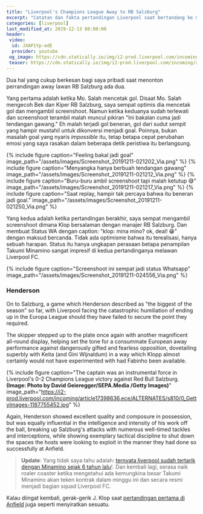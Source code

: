 ```yaml
---
title: "Liverpool's Champions League Away to RB Salzburg"
excerpt: "Catatan dan fakta pertandingan Liverpool saat bertandang ke markas RB Salzburg"
categories: [liverpool]
last_modified_at: 2019-12-13 08:00:00
header:
 video:
  id: JXAP1Yp-edE
  provider: youtube
 og_image: https://cdn.statically.io/img/i2-prod.liverpool.com/incoming/article17398630.ece/ALTERNATES/s810/0_GettyImages-1193159832.jpg"
 teaser: https://cdn.statically.io/img/i2-prod.liverpool.com/incoming/article17398630.ece/ALTERNATES/s270b/0_GettyImages-1193159832.jpg
---
```

Dua hal yang cukup berkesan bagi saya pribadi saat menonton perrandingan away lawan RB Salzburg ada dua.

Yang pertama adalah ketika Mo. Salah mencetak gol. Disaat Mo. Salah mengecoh Bek dan Kiper RB Salzburg, saya sempat optimis dia mencetak gol dan mengambil screenshoot. Namun ketika keduanya sudah terlewati dan screenshoot terambil malah muncul pikiran "Ini bakalan cuma jadi tendangan gawang." Eh malah terjadi gol beneran, gol dari sudut sempit yang hampir mustahil untuk dikonversi menjadi goal. Poinnya, bukan masalah goal yang nyaris _impossible_ itu, tetap betapa cepat perubahan emosi yang saya rasakan dalam beberapa detik peristiwa itu berlangsung.

{% include figure caption="Feeling bakal jadi goal" image_path="/assets/images/Screenshot_20191211-021202_Via.png" %}
{% include figure caption="Menyangka hanya berbuah tendangan gawang" image_path="/assets/images/Screenshot_20191211-021212_Via.png" %}
{% include figure caption="Buru-buru ambil screenshoot tapi malah ketutup 😅" image_path="/assets/images/Screenshot_20191211-021217_Via.png" %}
{% include figure caption="Saat replay, hampir tak percaya bahwa itu beneran jadi goal." image_path="/assets/images/Screenshot_20191211-021250_Via.png" %}

Yang kedua adalah ketika pertandingan berakhir, saya sempat mengambil screenshoot dimana Klop bersalaman dengan manajer RB Salzburg. Dan membuat Status WA dengan caption: "klop: mina mino? ok, deal! 😁" dengan maksud bercanda. Tidak ada optimisme bahwa itu terealisasi, hanya sebuah harapan. Status itu hanya ungkapan perasaan betapa penampilan Takumi Minamino sangat impresif di kedua pertandinganya melawan Liverpool FC.

{% include figure caption="Screenshoot ini sempat jadi status Whatsapp" image_path="/assets/images/Screenshot_20191211-024556_Via.png" %}

### Henderson

On to Salzburg, a game which Henderson described as "the biggest of the season" so far, with Liverpool facing the catastrophic humiliation of ending up in the Europa League should they have failed to secure the point they required.

The skipper stepped up to the plate once again with another magnificent all-round display, helping set the tone for a consummate European away performance against dangerously gifted and fearless opposition, dovetailing superbly with Keita (and Gini Wijnaldum) in a way which Klopp almost certainly would not have experimented with had Fabinho been available.

{% include figure caption="The captain was an instrumental force in Liverpool's 0-2 Champions League victory against Red Bull Salzburg. **(Image: Photo by David Geieregger/SEPA.Media /Getty Images)**" image_path="https://i2-prod.liverpool.com/incoming/article17398636.ece/ALTERNATES/s810/0_GettyImages-1187755452.jpg" %}

Again, Henderson showed excellent quality and composure in possession, but was equally influential in the intelligence and intensity of his work off the ball, breaking up Salzburg's attacks with numerous well-timed tackles and interceptions, while showing exemplary tactical discipline to shut down the spaces the hosts were looking to exploit in the manner they had done so successfully at Anfield.

> **Update**: Yang tidak saya tahu adalah: [ternyata liverpool sudah tertarik dengan Minamino sejak 6 tahun lalu](/liverpool/inside-story-behind-liverpools-six-year-transfer-pursuit-of-takumi-minamino/)!. Dan kembali lagi, serasa naik roaler coaster ketika mengetahui ada kemungkina besar Takumi Minamino akan teken kontrak dalam minggu ini dan secara resmi menjadi bagian squad Liverpool FC. 

Kalau diingat kembali, gerak-gerik J. Klop saat [pertandingan pertama di Anfield](/liverpool/home-vs-rb-salzburg/) juga seperti menyiratkan sesuatu.

